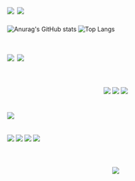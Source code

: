 <h1>
   <img src="https://readme-typing-svg.herokuapp.com?font=Pixelify+Sans&size=30&pause=1000&color=F72CEA&repeat=false&random=true&width=434&lines=Ola+me+chamo+Monyck+👋;"/>
   <img src="https://readme-typing-svg.herokuapp.com?font=Pixelify+Sans&size=25&pause=1000&color=F72CEA&random=false&width=434&lines=Web+Developer;Web+Designer;"/>
  <br>
</h1>

![Anurag's GitHub stats](https://github-readme-stats.vercel.app/api?username=HeynzW&rank_icon=github&title_color=F72CEAFF&text_color=000000&border_color=00F0FF&bg_color=20,7CF7FF,FF6AA9&locale=pt-br)
![Top Langs](https://github-readme-stats.vercel.app/api/top-langs/?username=HeynzW&hide_progress=truecompact&title_color=F72CEAFF&text_color=000000&layout=donut&border_color=00F0FF&bg_color=30,FF6AA9,7CF7FF&locale=pt-br)

<h1 align+"center">
<img src="https://readme-typing-svg.herokuapp.com?font=Pixelify+Sans&size=20&pause=1000&color=F72CEA&repeat=false&random=false&width=434&lines=▫️▫️Linguagem+Framework" />
<img src="https://readme-typing-svg.herokuapp.com?font=Pixelify+Sans&size=20&pause=1000&color=F72CEA&repeat=false&random=false&width=434&lines=Ferramentas▫️▫️" />
   
</h1>
<br>

<br>
<div align="center" >
  <img src="https://skillicons.dev/icons?i=html,css,js" />
  <img src="https://skillicons.dev/icons?i=ps" />
  <img src="https://skillicons.dev/icons?i=vscode,github" />
  
</div>


<h1>
<img src="https://readme-typing-svg.herokuapp.com?font=Pixelify+Sans&size=20&pause=1000&color=F72CEA&repeat=false&random=false&width=434&lines=▫️▫️Social▫️▫️" />
</h1>
<br>
 
<div> 
  <a href="" target="_blank"><img src="https://img.shields.io/badge/-Instagram-%23E4405F?style=for-the-badge&logo=instagram&logoColor=white" target="_blank"></a>
<a href="" target="_blank"><img src="https://img.shields.io/badge/Discord-7289DA?style=for-the-badge&logo=discord&logoColor=white" target="_blank"></a> 
  <a href = ""><img src="https://img.shields.io/badge/-Gmail-%23333?style=for-the-badge&logo=gmail&logoColor=white" target="_blank"></a>
  <a href="" target="_blank"><img src="https://img.shields.io/badge/-LinkedIn-%230077B5?style=for-the-badge&logo=linkedin&logoColor=white" target="_blank"></a>   
</div>

<br>
<h1 align="center">
<img src="https://readme-typing-svg.herokuapp.com?font=Pixelify+Sans&size=25&pause=1000&color=F72CEA&random=false&width=434&lines=Obrigada+pela+aten%C3%A7%C3%A3o+!!;" />
</h1>

